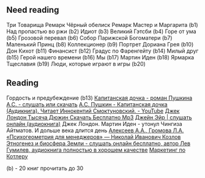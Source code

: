 ## Need reading
Три Товарища Ремарк
Чёрный обелиск Ремарк
Мастер и Маргарита (b1)
Над пропастью во ржи (b2)
Идиот (b3)
Великий Гэтсби (b4)
Горе от ума (b5)
Грозовой перевал (b6)
Собор Парижской Богоматери (b7)
Маленький Принц (b8)
Коллекционер (b9)
Портрет Дориана Грея (b10)
Дон Кихот (b11)
Финансист (b12)
Градус по Фаренгейту (b14)
Милый друг (b15)
Герой нашего времени (b16)
Мы (b17)
Мартин Иден (b18)
Ярмарка Тщеславия (b19)
Люди, которые играют в игры (b20)

## Reading
Гордость и предубеждение (b13)
[Капитанская дочка - роман Пушкина А.С. - слушать или скачать](https://mishka-knizhka.ru/audio-rasskazy-dlya-detej/audio-rasskazy-pushkina/kapitanskaja-dochka-audio/)
[А.С. Пушкин - Капитанская дочка (Аудикнига). Читает Иннокентий Смоктуновский. - YouTube](https://www.youtube.com/watch?v=NxxRd-1DiYs&list=RDLVNxxRd-1DiYs&start_radio=1&rv=NxxRd-1DiYs&t=8)
[Джек Лондон Тысяча Дюжин Cкачать Бесплатно Mp3](https://mp3fitz.com/music/%D0%B4%D0%B6%D0%B5%D0%BA+%D0%BB%D0%BE%D0%BD%D0%B4%D0%BE%D0%BD+%D1%82%D1%8B%D1%81%D1%8F%D1%87%D0%B0+%D0%B4%D1%8E%D0%B6%D0%B8%D0%BD/)
[Джейн Эйр | слушать онлайн (аудиокнига)](https://deti-online.com/audioskazki/povesti-i-romany-mp3/dzheyn-eyr/)
Джек Лондон. Мартин Иден - утонул
Чингиза Айтматов. И дольше века длится день
[Алексеев А.А., Громова Л.А. «Психогеометрия для менеджеров» — Николай Иванович Козлов](http://nkozlov.ru/book/181-alekseev-a-a-gromova-l-a-psihogeometrija-dlja-menedzherov.html)
[Этногенез и биосфера Земли - слушать онлайн бесплатно, автор Лев Гумилев, аудиокнига полностью в хорошем качестве](https://aubook.org/book/etnogenez-i-biosfera-zemli-lev-gumilev)
[Маркетинг по Котлеру](https://co-libry.online/book/marketing-po-kotleru--filip-kotler)

(b) - 20 книг прочитать до 30
